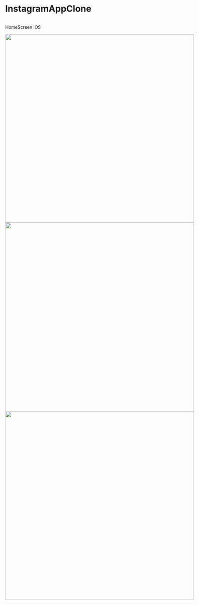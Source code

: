 # InstagramAppClone

<div style="display: flex;">
  <div>
    <p>HomeScreen iOS</p>
    <img height="600" src="https://i.ibb.co/kH7vJrW/Simulator-Screen-Shot-i-Phone-12-Pro-Max-2021-02-16-at-16-49-23.png">
    <img height="600" src="https://i.ibb.co/m0yWMNK/Simulator-Screen-Shot-i-Phone-12-Pro-Max-2021-02-16-at-16-49-34.png">
    <img height="600" src="https://i.ibb.co/KjvywwC/Simulator-Screen-Shot-i-Phone-12-Pro-Max-2021-02-16-at-16-49-44.png">
  </div>
</div>
